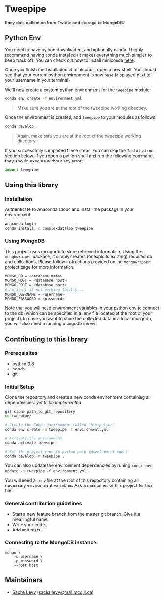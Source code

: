 # Tweepipe

Easy data collection from Twitter and storage to MongoDB.


## Python Env
You need to have python downloaded, and optionally conda. I highly recommend having conda installed (it makes everything much simpler to keep track of). You can check out how to install miniconda [here](https://docs.conda.io/en/latest/miniconda.html).

Once you finish the installation of miniconda, open a new shell. You should see that your current python environment is now `base` (displayed next to your username in your terminal).

We'll now create a custom python environment for the `tweepipe` module:

```bash
conda env create -f environment.yml
```
> Make sure you are at the root of the tweepipe working directory.

Once the environment is created, add `tweepipe` to your modules as follows:

```bash
conda develop .
```
> Again, make sure you are at the root of the tweepipe working directory.

If you successfully completed these steps, you can skip the `Installation` section below.
If you open a python shell and run the following command, they should execute without any error:

```python
import tweepipe
```

## Using this library

### Installation

Authenticate to Anaconda Cloud and install the package in your environment.

```bash
anaconda login
conda install -c complexdatalab tweepipe
```

### Using MongoDB

This project uses mongodb to store retrieved information. Using the `mongowrapper` package, it simply creates (or exploits existing) required db and collections. Please follow instructions provided on the `mongowrapper` project page for more information. 

```bash
MONGO_DB = <database name>
MONGO_HOST = <database host>
MONGO_PORT = <database port>
# optional if not working locally...
MONGO_USERNAME = <username>
MONGO_PASSWORD = <password>
```

Note that you will need environment variables in your python env to connect to the db (which can be specified in a .env file located at the root of your project). In case you want to store the collected data in a local mongodb, you will also need a running mongodb server.  

## Contributing to this library

### Prerequisites

- python 3.8
- conda
- git

### Initial Setup

Clone the repository and create a new conda environment containing all dependencies:
*yet to be implemented*

```bash
git clone path_to_git_repository
cd tweepipe/

# Create the Conda environment called 'htpipeline'
conda env create -n tweepipe -f environment.yml

# Activate the environment
conda activate tweepipe

# Set the project root to python path (development mode)
conda develop -n tweepipe .
```

You can also update the environment dependencies by runing `conda env update -n tweepipe -f environment.yml`.

You will need a `.env` file at the root of this repository containing all necessary environment variables. Ask a maintainer of this project for this file.

### General contribution guidelines

- Start a new feature branch from the master git branch. Give it a meaningful name.
- Write your code.
- Add unit tests.

### Connecting to the MongoDB instance:

```
mongo \
	-u username \
	-p password \
	--host host
```

## Maintainers

- [Sacha Lévy](https://twitter.com/sachalevy3) (sacha.levy@mail.mcgill.ca)
